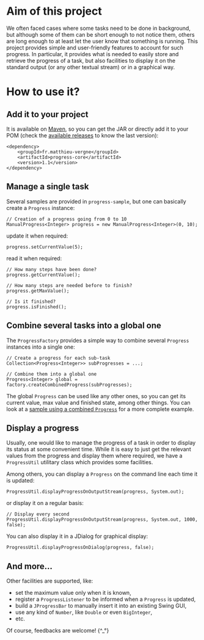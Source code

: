# Aim of this project

We often faced cases where some tasks need to be done in background, but although some of them can be short enough to not notice them, others are long enough to at least let the user know that something is running. This project provides simple and user-friendly features to account for such progress. In particular, it provides what is needed to easily store and retrieve the progress of a task, but also facilities to display it on the standard output (or any other textual stream) or in a graphical way.

# How to use it?

## Add it to your project

It is available on [Maven](http://search.maven.org/#search|ga|1|a%3A%22progress-core%22%20g%3A%22fr.matthieu-vergne%22), so you can get the JAR or directly add it to your POM (check the [available releases](https://github.com/matthieu-vergne/Progress/releases) to know the last version):
```
<dependency>
    <groupId>fr.matthieu-vergne</groupId>
    <artifactId>progress-core</artifactId>
    <version>1.1</version>
</dependency>
```

## Manage a single task

Several samples are provided in `progress-sample`, but one can basically create a `Progress` instance:
```
// Creation of a progress going from 0 to 10
ManualProgress<Integer> progress = new ManualProgress<Integer>(0, 10);
```
update it when required:
```
progress.setCurrentValue(5);
```
read it when required:
```
// How many steps have been done?
progress.getCurrentValue();

// How many steps are needed before to finish?
progress.getMaxValue();

// Is it finished?
progress.isFinished();
```

## Combine several tasks into a global one

The `ProgressFactory` provides a simple way to combine several `Progress` instances into a single one:
```
// Create a progress for each sub-task
Collection<Progress<Integer>> subProgresses = ...;

// Combine them into a global one
Progress<Integer> global = factory.createCombinedProgress(subProgresses);
```

The global `Progress` can be used like any other ones, so you can get its current value, max value and finished state, among other things. You can look at a [sample using a combined `Progress`](https://github.com/matthieu-vergne/Progress/blob/master/progress-samples/src/main/java/fr/vergne/progress/sample/CombinedSample.java) for a more complete example.

## Display a progress

Usually, one would like to manage the progress of a task in order to display its status at some convenient time. While it is easy to just get the relevant values from the progress and display them where required, we have a `ProgressUtil` utilitary class which provides some facilities.

Among others, you can display a `Progress` on the command line each time it is updated:
```
ProgressUtil.displayProgressOnOutputStream(progress, System.out);
```
or display it on a regular basis:
```
// Display every second
ProgressUtil.displayProgressOnOutputStream(progress, System.out, 1000, false);
```
You can also display it in a JDialog for graphical display:
```
ProgressUtil.displayProgressOnDialog(progress, false);
```

## And more...

Other facilities are supported, like:
- set the maximum value only when it is known,
- register a `ProgressListener` to be informed when a `Progress` is updated,
- build a `JProgressBar` to manually insert it into an existing Swing GUI,
- use any kind of `Number`, like `Double` or even `BigInteger`,
- etc.

Of course, feedbacks are welcome! {^_°}